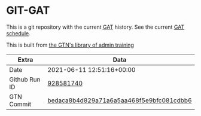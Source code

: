 # GIT-GAT

This is a git repository with the current <abbr title="Galaxy Admin Training">GAT</abbr> history. See the current [GAT schedule](https://gxy.io/gat).

This is built from [the GTN's library of admin training](https://training.galaxyproject.org/training-material/topics/admin/)

Extra | Data
--- | ---
Date | 2021-06-11 12:51:16+00:00
Github Run ID | [928581740](https://github.com/galaxyproject/training-material/actions/runs/928581740)
GTN Commit | [bedaca8b4d829a71a6a5aa468f5e9bfc081cdbb6](https://github.com/galaxyproject/training-material/tree/bedaca8b4d829a71a6a5aa468f5e9bfc081cdbb6)
